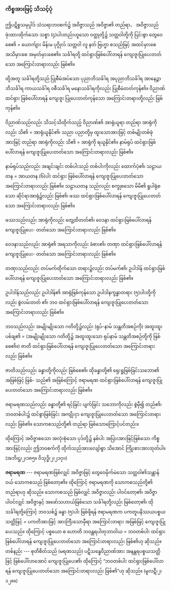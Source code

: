 ### ကိစ္စအားဖြင့် သိသင့်ပုံ

ဤပဋိစ္စသမုပ္ပါဒ် သံသရာဘ၀စက်၌ အဝိဇ္ဇာသည် အဝိဇ္ဇာ၏ တည်ရာ， အဝိဇ္ဇာသည် ဖုံးထားထိုက်သော
သစ္စာ (၄)ပါးတည်းဟူသော ဝတ္ထုတို့၌ သတ္တဝါတို့ကို ပြင်းစွာ တွေဝေစေ၏ = ယောက်ျား မိန်းမ ပုဂ္ဂိုလ် သတ္တဝါ
လူ နတ် ဗြဟ္မာ စသည်ဖြင့် အထင်မှားစေ အသိမှားစေ အမှတ်မှားစေ၏။ သင်္ခါရတို့ ထင်ရှားဖြစ်ပေါ်လာရန်
ကျေးဇူးပြုပေးတတ်သော အကြောင်းတရားလည်း ဖြစ်၏။

ထို့အတူ သင်္ခါရတို့သည် ပြုစီမံအပ်သော ပုညာဘိသင်္ခါရ အပုညာဘိသင်္ခါရ အာနေဉ္ဇာဘိသင်္ခါရ
ကာယသင်္ခါရ ၀စီသင်္ခါရ မနောသင်္ခါရကိုလည်း ပြုစီမံတတ်ကုန်၏။ ဝိညာဏ် ထင်ရှား ဖြစ်ပေါ်လာရန် ကျေးဇူး
ပြုပေးတတ်ကုန်သော အကြောင်းတရားတို့လည်း ဖြစ်ကုန်၏။

ဝိညာဏ်သည်လည်း သိသင့်သိထိုက်သည့် ဝိညာဏ်၏ အာရုံယူရာ တည်ရာ အာရုံကိုလည်း သိ၏ =
အာရုံယူနိုင်၏၊ သညာ ပညာတို့မှ ထူးသောအားဖြင့် တစ်မျိုးတစ်ဖုံအားဖြင့် တည်ရာ အာရုံကိုလည်း သိ၏ =
အာရုံကို ရယူနိုင်၏။ နာမ်ရုပ် ထင်ရှားဖြစ်ပေါ်လာရန် ကျေးဇူးပြုပေးတတ်သော အကြောင်းတရားလည်း ဖြစ်၏။

နာမ်ရုပ်သည်လည်း အချင်းချင်း တစ်ပါးသည် တစ်ပါးကိုလည်း ထောက်ပံ့၏၊ သဠာယတန = အာယတန
(၆)ပါး ထင်ရှား ဖြစ်ပေါ်လာရန် ကျေးဇူးပြုပေးတတ်သော အကြောင်းတရားလည်း ဖြစ်၏။ သဠာယတန
သည်လည်း စက္ခုစသော မိမိ၏ ရူပါရုံစသော ဆိုင်ရာအာရုံ၌လည်း ဖြစ်၏၊ ဖဿ ထင်ရှားဖြစ်ပေါ်လာရန်
ကျေးဇူးပြုပေးတတ်သော အကြောင်းတရားလည်း ဖြစ်၏။

ဖဿသည်လည်း အာရုံကိုလည်း တွေ့ထိတတ်၏၊ ဝေဒနာ ထင်ရှားဖြစ်ပေါ်လာရန် ကျေးဇူးပြုပေး-
တတ်သော အကြောင်းတရားလည်း ဖြစ်၏။

ဝေဒနာသည်လည်း အာရုံ၏ အရသာကိုလည်း ခံစား၏၊ တဏှာ ထင်ရှားဖြစ်ပေါ်လာရန် ကျေးဇူးပြုပေး-
တတ်သော အကြောင်းတရားလည်း ဖြစ်၏။

တဏှာသည်လည်း တပ်မက်ထိုက်သော တရား၌လည်း တပ်မက်၏၊ ဥပါဒါန် ထင်ရှားဖြစ်ပေါ်လာရန်
ကျေးဇူးပြုပေးတတ်သော အကြောင်းတရားလည်း ဖြစ်၏။

ဥပါဒါန်သည်လည်း ဥပါဒါန်၏ အာရုံဖြစ်ကုန်သော ဥပါဒါနက္ခန္ဓာတရား (၅)ပါးတို့ကိုလည်း စွဲလမ်းတတ်
၏၊ ဘ၀ ထင်ရှားဖြစ်ပေါ်လာရန် ကျေးဇူးပြုပေးတတ်သော အကြောင်းတရားလည်း ဖြစ်၏။

ဘ၀သည်လည်း အမျိုးမျိုးသော ဂတိတို့၌လည်း (ရုပ်-နာမ် သန္တတိအစဉ်ကို) အထူးထူး ပစ်ချ၏ =
(အမျိုးမျိုးသော ဂတိတို့၌ အထူးထူးသော ရုပ်နာမ် သန္တတိအစဉ်တို့ကို ဖြစ်စေ၏။) ဇာတိ ထင်ရှားဖြစ်ပေါ်လာရန်
ကျေးဇူးပြုပေးတတ်သော အကြောင်းတရားလည်း ဖြစ်၏။

ဇာတိသည်လည်း ခန္ဓာတို့ကိုလည်း ဖြစ်စေ၏၊ ထိုခန္ဓာတို့၏ ရှေးရှုဖြစ်ခြင်းသဘော၏ အဖြစ်ဖြင့် ဖြစ်-
သည်၏ အဖြစ်ကြောင့် ဇရာမရဏ ထင်ရှားဖြစ်ပေါ်လာရန် ကျေးဇူးပြုပေးတတ်သော အကြောင်းတရားလည်း
ဖြစ်၏။

ဇရာမရဏသည်လည်း ခန္ဓာတို့၏ ရင့်ခြင်း ပျက်ခြင်း သဘောကိုလည်း စွဲမှီ၍ တည်၏၊ ဘ၀တစ်ပါး၌
ထင်စွာဖြစ်ခြင်း အကျိုးငှာ ကျေးဇူးပြုပေးတတ်သော အကြောင်းတရားလည်း ဖြစ်၏။ သောကစသည်တို့၏
တည်ရာ ဖြစ်သောကြောင့်ပင်တည်း။

ထိုကြောင့် အဝိဇ္ဇာစသော အလုံးစုံသော ပုဒ်တို့၌ နှစ်ပါး အပြားအားဖြင့်ဖြစ်သော ကိစ္စအားဖြင့်လည်း
ဤဘ၀စက်ကို ထိုက်သည်အားလျော်စွာ သိအောင် ကြိုးစားအားထုတ်ပါ။ (အဘိ၊ဋ္ဌ၊၂၊၁၈၅။ ဝိသုဒ္ဓိ၊၂၊၂၁၇၊၊)

**ဇရာမရဏ** --- ဇရာမရဏဖြစ်လျှင် အဝိဇ္ဇာဖြင့် တွေဝေမိုက်မဲသော သတ္တဝါ၏သန္တာန်ဝယ် သောကစသည်
ဖြစ်တော့၏။ ထိုကြောင့် ဇရာမရဏကို သောကစသည်တို့၏ တည်ရာဟု ဆိုသည်။ သောကစသည် ဖြစ်လျှင်
အဝိဇ္ဇာလည်း ပါဝင်တော့၏၊ အဝိဇ္ဇာပါဝင်လျှင် အဝိဇ္ဇာနှင့် အဖော်သဟာယ်ဖြစ်သော သင်္ခါရတို့လည်း ဖြစ်တော့၏၊ ထိုသင်္ခါရတို့ကြောင့် ဘ၀သစ်၌ ခန္ဓာ (၅)ပါး ဖြစ်ဖို့ရန် ဇရာမရဏက ပကတူပနိဿယပစ္စယသတ္တိဖြင့်
= ပကတိအားဖြင့် အားကြီးသောမှီရာ အကြောင်းတရား အဖြစ်ဖြင့် ကျေးဇူးပြုပေးသည်။ ထိုကြောင့် ပစ္စယော
စ ဟောတိ ဘဝန္တရပါတုဘာဝါယ = ဘ၀တစ်ပါး ထင်ရှား ဖြစ်ပေါ်လာရန် ကျေးဇူးပြုပေးတတ်သော
အကြောင်းတရားလည်း ဖြစ်၏ဟု ဆိုသည်။ တစ်နည်း --- စုတိစိတ်သည် (မရဏသည်) ပဋိသန္ဓေဝိညာဏ်အား
အနန္တရပစ္စယသတ္တိဖြင့် ဖြစ်ပေါ်လာအောင် ကျေးဇူးပြုပေး၏၊ ထိုကြောင့် “ဘ၀တစ်ပါး ထင်ရှားဖြစ်ပေါ်လာရန်
ကျေးဇူးပြုပေးတတ်သော အကြောင်းတရားလည်း ဖြစ်၏”ဟု ဆိုသည်။ (မူလဋီ၊၂၊၁၂၈။)